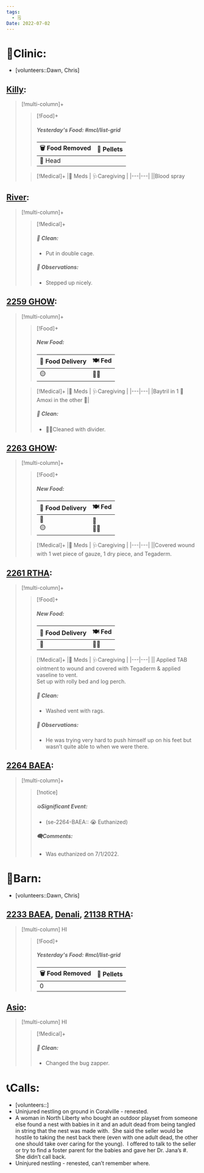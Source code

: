 ```yaml
---
tags:
  - 🗒️
Date: 2022-07-02
---
```


# 🏥Clinic:
- [volunteers::Dawn, Chris]

## [Killy](../RARE%20Birds/Ed%20Birds/Killy.md):
> [!multi-column]+
>
>> [!Food]+
>> ##### Yesterday's Food: #mcl/list-grid
>> |🗑️ Food Removed| 💩 Pellets
>> |---|---|
>>|🐀 Head|
>
>> [!Medical]+
>> |💊 Meds | 🩺Caregiving |
>> |---|---|
>> ||Blood spray

## [River](../RARE%20Birds/Ed%20Birds/River.md):
> [!multi-column]+
>
>> [!Medical]+
>>##### 🫧 Clean:
>> - Put in double cage.
>>
>> ##### 🔭 Observations:
>> - Stepped up nicely.

## [2259 GHOW](../RARE%20Birds/2259%20GHOW.md):
> [!multi-column]+
>
>> [!Food]+
>> ##### New Food:
>> |🚚 Food Delivery| 🍽️ Fed|
>> |---|---|
>>|🟡|🐀🐀
>
>> [!Medical]+
>> |💊 Meds | 🩺Caregiving |
>> |---|---|
>> |Baytril in 1 🐀 <br> Amoxi in the other 🐀|
>>
>>##### 🫧 Clean:
>> - 🧼➗Cleaned with divider.
>>

## [2263 GHOW](../RARE%20Birds/2263%20GHOW.md):
> [!multi-column]+
>
>> [!Food]+
>> ##### New Food:
>> |🚚 Food Delivery| 🍽️ Fed|
>> |---|---|
>>|🫱 <br> 🟡|🐀 <br> 🐀🐀
>
>> [!Medical]+
>> |💊 Meds | 🩺Caregiving |
>> |---|---|
>> ||Covered wound with 1 wet piece of gauze, 1 dry piece, and Tegaderm. 

## [2261 RTHA](../RARE%20Birds/2261%20RTHA.md):
> [!multi-column]+
>
>> [!Food]+
>> ##### New Food:
>> |🚚 Food Delivery| 🍽️ Fed|
>> |---|---|
>>|🫱|🐀🐀
>
>> [!Medical]+
>> |💊 Meds | 🩺Caregiving |
>> |---|---|
>> || Applied TAB ointment to wound and covered with Tegaderm & applied vaseline to vent. <br> Set up with rolly bed and log perch. 
>>
>>##### 🫧 Clean:
>> - Washed vent with rags.
>>
>> ##### 🔭 Observations:
>> - He was trying very hard to push himself up on his feet but wasn’t quite able to when we were there.

## [2264 BAEA](../RARE%20Birds/2264%20BAEA.md):
> [!multi-column]+
>
>> [!notice]
>> ##### 💥Significant Event:
>> - (se-2264-BAEA:: 😭 Euthanized)
>>
>> ##### 🗨️Comments:
>> - Was euthanized on 7/1/2022.
>

# 🏡Barn:
- [volunteers::Dawn, Chris]

## [2233 BAEA](../RARE%20Birds/2233%20BAEA.md), [Denali](../RARE%20Birds/Ed%20Birds/Denali.md), [21138 RTHA](../RARE%20Birds/21138%20RTHA.md):
> [!multi-column] HI
>
>> [!Food]+
>> ##### Yesterday's Food: #mcl/list-grid
>> |🗑️ Food Removed| 💩 Pellets
>> |---|---|
>>|0|
>>

## [Asio](../RARE%20Birds/Ed%20Birds/Asio.md):
> [!multi-column] HI
>
>> [!Medical]+
>>##### 🫧 Clean:
>> - Changed the bug zapper.

# 📞Calls:
- [volunteers::]
- Uninjured nestling on ground in Coralville - renested.
- A woman in North Liberty who bought an outdoor playset from someone else found a nest with babies in it and an adult dead from being tangled in string that the nest was made with.  She said the seller would be hostile to taking the nest back there (even with one adult dead, the other one should take over caring for the young).  I offered to talk to the seller or try to find a foster parent for the babies and gave her Dr. Jana’s #.  She didn’t call back.
- Uninjured nestling - renested, can’t remember where.
